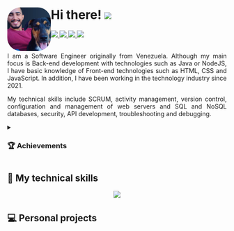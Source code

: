 <h1>
  <img align="left" style="height: 100px; width: 100px; border-radius: 30%;" src="https://github.com/Dev-Alejo/Dev-Alejo/blob/main/Photo.webp" />
  Hi there!
  <img src="https://media.giphy.com/media/hvRJCLFzcasrR4ia7z/giphy.gif" width="35">
</h1>

<div>
  <a id="linkedin" href="https://www.linkedin.com/in/alejandro-diaz-444746252/" target="_blank" rel="noopener noreferrer">
    <img src="https://img.shields.io/badge/LinkedIn-0077B5?style=for-the-badge&logo=linkedin&logoColor=white"/>
  </a>
  <a id="Upwork" href="https://www.upwork.com/freelancers/~01e4b6d2ea837099b7" target="_blank" rel="noopener noreferrer">
    <img src="https://img.shields.io/badge/UpWork-6FDA44?style=for-the-badge&logo=Upwork&logoColor=white"/>
  </a>
  <a id="Gmail" href="">
    <img src="https://img.shields.io/badge/Gmail-D14836?style=for-the-badge&logo=gmail&logoColor=white"/>
  </a>
  <a id="Platzi" href="">
    <img src="https://img.shields.io/badge/Platzi-00C300?style=for-the-badge&logo=platzi&logoColor=white"/>
  </a>
</div>

  <br>

<div style="text-align: justify;">
  <p>
  I am a Software Engineer originally from Venezuela. Although my main focus is Back-end development with technologies such as Java or NodeJS, I have basic knowledge of Front-end technologies such as HTML, CSS and JavaScript. In addition, I have been working in the technology industry since 2021.

My technical skills include SCRUM, activity management, version control, configuration and management of web servers and SQL and NoSQL databases, security, API development, troubleshooting and debugging.
  </p>
  
  <details>
    <summary><h3>🏆 Achievements</h3></summary>
    <ul>
      <li>Servieduca(AppReports) - Automation of processes leading to a significant improvement in the company's efficiency and productivity.</li>
    </ul>
  </details>
</div>

<h2>💼 My technical skills</h2>
  <p align="center">
    <a href="https://skillicons.dev">
      <img src="https://skillicons.dev/icons?i=vscode,idea,postman,bash,git,github,html,css,bootstrap,js,nodejs,express,java,spring,maven,gradle,hibernate,mysql,postgres,mongodb&theme=dark&perline=14" />
    </a>
  </p>

<h2>💻 Personal projects</h2>
